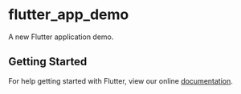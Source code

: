 # flutter_app_demo

A new Flutter application demo.

## Getting Started

For help getting started with Flutter, view our online
[documentation](https://flutter.io/).
